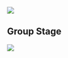 ![](https://github.com/MrFahad/FIFA-WorldCup-22-Analysis/Header.png)

## Group Stage

![](https://ars.els-cdn.com/content/image/1-s2.0-S2213138822006531-gr4.jpg)
